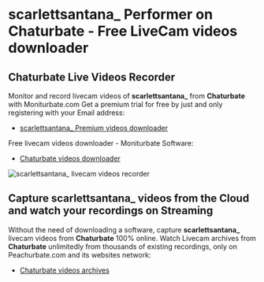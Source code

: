 # scarlettsantana_ Performer on Chaturbate - Free LiveCam videos downloader

## Chaturbate Live Videos Recorder

Monitor and record livecam videos of **scarlettsantana_** from **Chaturbate** with Moniturbate.com
Get a premium trial for free by just and only registering with your Email address:
* [scarlettsantana_ Premium videos downloader](https://moniturbate.com/request-demo-licence-key.html)

Free livecam videos downloader - Moniturbate Software:
* [Chaturbate videos downloader](https://moniturbate.com/moniturbate-download-software.html)

![scarlettsantana_ livecam videos recorder](https://peachurnet.com/templates/moniturbate-software.png)


## Capture scarlettsantana_ videos from the Cloud and watch your recordings on Streaming

Without the need of downloading a software, capture **scarlettsantana_** livecam videos from **Chaturbate** 100% online.
Watch Livecam archives from **Chaturbate** unlimitedly from thousands of existing recordings, only on Peachurbate.com and its websites network:
* [Chaturbate videos archives](https://peachurnet.com/)